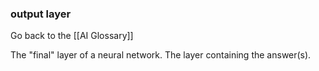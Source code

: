 ### output layer

Go back to the [[AI Glossary]]


The "final" layer of a neural network. The layer containing the answer(s).


